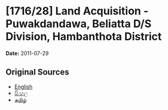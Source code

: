 # [1716/28] Land Acquisition - Puwakdandawa, Beliatta D/S Division, Hambanthota District

**Date:** 2011-07-29

## Original Sources

- [English](https://documents.gov.lk/view/extra-gazettes/2011/7/1716-28_E.pdf)
- [සිංහල](https://documents.gov.lk/view/extra-gazettes/2011/7/1716-28_S.pdf)
- [தமிழ்](https://documents.gov.lk/view/extra-gazettes/2011/7/1716-28_T.pdf)
